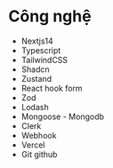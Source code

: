 # Công nghệ
- Nextjs14
- Typescript
- TailwindCSS
- Shadcn
- Zustand
- React hook form
- Zod
- Lodash
- Mongoose - Mongodb
- Clerk
- Webhook
- Vercel
- Git github